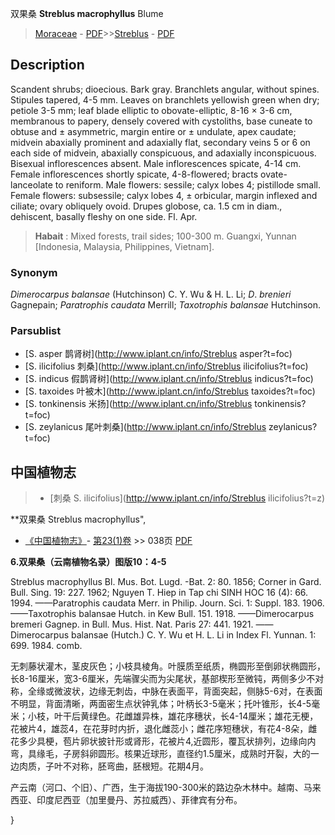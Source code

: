 双果桑 **Streblus macrophyllus** Blume

> [Moraceae](http://www.iplant.cn/info/Moraceae?t=foc) - [PDF](http://www.iplant.cn/foc/pdf/Moraceae.pdf)>>[Streblus](http://www.iplant.cn/info/Streblus?t=foc) - [PDF](http://www.iplant.cn/foc/pdf/Streblus.pdf)

## Description

Scandent shrubs; dioecious. Bark gray. Branchlets angular, without spines. Stipules tapered, 4-5 mm. Leaves on branchlets yellowish green when dry; petiole 3-5 mm; leaf blade elliptic to obovate-elliptic, 8-16 × 3-6 cm, membranous to papery, densely covered with cystoliths, base cuneate to obtuse and ± asymmetric, margin entire or ± undulate, apex caudate; midvein abaxially prominent and adaxially flat, secondary veins 5 or 6 on each side of midvein, abaxially conspicuous, and adaxially inconspicuous. Bisexual inflorescences absent. Male inflorescences spicate, 4-14 cm. Female inflorescences shortly spicate, 4-8-flowered; bracts ovate-lanceolate to reniform. Male flowers: sessile; calyx lobes 4; pistillode small. Female flowers: subsessile; calyx lobes 4, ± orbicular, margin inflexed and ciliate; ovary obliquely ovoid. Drupes globose, ca. 1.5 cm in diam., dehiscent, basally fleshy on one side. Fl. Apr.

> **Habait** : 
> Mixed forests, trail sides; 100-300 m. Guangxi, Yunnan [Indonesia, Malaysia, Philippines, Vietnam].

### Synonym
*Dimerocarpus* *balansae* (Hutchinson) C. Y. Wu & H. L. Li; *D*. *brenieri* Gagnepain; *Paratrophis* *caudata* Merrill; *Taxotrophis* *balansae* Hutchinson.

### Parsublist

* [S.  asper  鹊肾树](http://www.iplant.cn/info/Streblus asper?t=foc)
* [S.  ilicifolius  刺桑](http://www.iplant.cn/info/Streblus ilicifolius?t=foc)
* [S.  indicus  假鹊肾树](http://www.iplant.cn/info/Streblus indicus?t=foc)
* [S.  taxoides  叶被木](http://www.iplant.cn/info/Streblus taxoides?t=foc)
* [S.  tonkinensis  米扬](http://www.iplant.cn/info/Streblus tonkinensis?t=foc)
* [S.  zeylanicus  尾叶刺桑](http://www.iplant.cn/info/Streblus zeylanicus?t=foc)

## 中国植物志

> * [刺桑  S.  ilicifolius](http://www.iplant.cn/info/Streblus ilicifolius?t=z)

**双果桑 Streblus macrophyllus",

* [《中国植物志》](http://www.iplant.cn/frps)- [第23(1)卷](http://www.iplant.cn/frps/vol/23(1)) >> 038页 [PDF](http://www.iplant.cn/frps/pdf/23(1)/038.pdf)

**6.双果桑（云南植物名录）图版10：4-5**

Streblus macrophyllus Bl. Mus. Bot. Lugd. -Bat. 2: 80. 1856; Corner in Gard. Bull. Sing. 19: 227. 1962; Nguyen T. Hiep in Tap chi SINH HOC 16 (4): 66. 1994. ——Paratrophis caudata Merr. in Philip. Journ. Sci. 1: Suppl. 183. 1906. ——Taxotrophis balansae Hutch. in Kew Bull. 151. 1918. ——Dimerocarpus bremeri Gagnep. in Bull. Mus. Hist. Nat. Paris 27: 441. 1921. ——Dimerocarpus balansae (Hutch.) C. Y. Wu et H. L. Li in Index Fl. Yunnan. 1: 699. 1984. comb.

无刺藤状灌木，茎皮灰色；小枝具棱角。叶膜质至纸质，椭圆形至倒卵状椭圆形，长8-16厘米，宽3-6厘米，先端骤尖而为尖尾状，基部楔形至微钝，两侧多少不对称，全缘或微波状，边缘无刺齿，中脉在表面平，背面突起，侧脉5-6对，在表面不明显，背面清晰，两面密生点状钟乳体；叶柄长3-5毫米；托叶锥形，长4-5毫米；小枝，叶干后黄绿色。花雌雄异株，雄花序穗状，长4-14厘米；雄花无梗，花被片4，雄蕊4，在花芽时内折，退化雌蕊小；雌花序短穗状，有花4-8朵，雌花多少具梗，苞片卵状披针形或肾形，花被片4,近圆形，覆瓦状排列，边缘向内弯，具缘毛，子房斜卵圆形。核果近球形，直径约1.5厘米，成熟时开裂，大的一边肉质，子叶不对称，胚弯曲，胚根短。花期4月。

产云南（河口、个旧）、广西，生于海拔190-300米的路边杂木林中。越南、马来西亚、印度尼西亚（加里曼丹、苏拉威西）、菲律宾有分布。

}